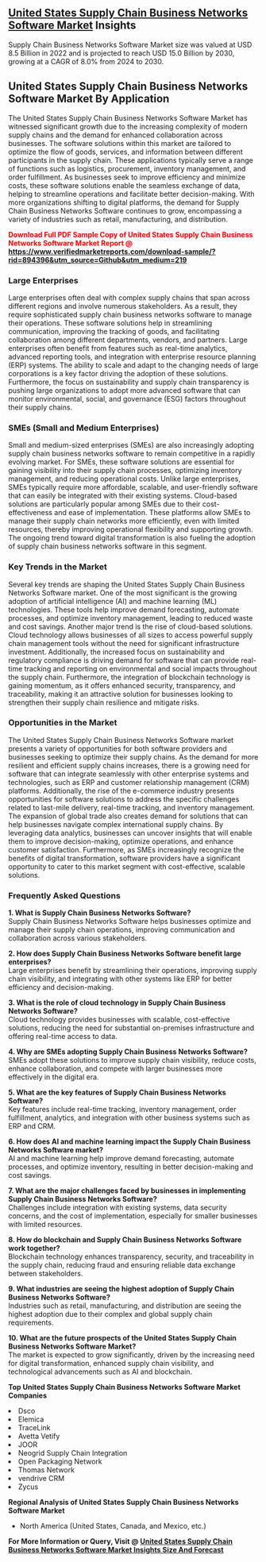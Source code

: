 <h2><a href="https://www.verifiedmarketreports.com/download-sample/?rid=894396&amp;utm_source=Github&amp;utm_medium=219" target="_blank">United States Supply Chain Business Networks Software Market</a> Insights</h2><p>Supply Chain Business Networks Software Market size was valued at USD 8.5 Billion in 2022 and is projected to reach USD 15.0 Billion by 2030, growing at a CAGR of 8.0% from 2024 to 2030.</p><p><h2>United States Supply Chain Business Networks Software Market By Application</h2> <p>The United States Supply Chain Business Networks Software Market has witnessed significant growth due to the increasing complexity of modern supply chains and the demand for enhanced collaboration across businesses. The software solutions within this market are tailored to optimize the flow of goods, services, and information between different participants in the supply chain. These applications typically serve a range of functions such as logistics, procurement, inventory management, and order fulfillment. As businesses seek to improve efficiency and minimize costs, these software solutions enable the seamless exchange of data, helping to streamline operations and facilitate better decision-making. With more organizations shifting to digital platforms, the demand for Supply Chain Business Networks Software continues to grow, encompassing a variety of industries such as retail, manufacturing, and distribution. <p><strong><p><span class=""><span style="color: #ff0000;"><strong>Download Full PDF Sample Copy of United States Supply Chain Business Networks Software Market Report</strong> @ </span><a href="https://www.verifiedmarketreports.com/download-sample/?rid=894396&amp;utm_source=Github&amp;utm_medium=219" target="_blank">https://www.verifiedmarketreports.com/download-sample/?rid=894396&amp;utm_source=Github&amp;utm_medium=219</a></span></p></strong></p> <h3>Large Enterprises</h3> <p>Large enterprises often deal with complex supply chains that span across different regions and involve numerous stakeholders. As a result, they require sophisticated supply chain business networks software to manage their operations. These software solutions help in streamlining communication, improving the tracking of goods, and facilitating collaboration among different departments, vendors, and partners. Large enterprises often benefit from features such as real-time analytics, advanced reporting tools, and integration with enterprise resource planning (ERP) systems. The ability to scale and adapt to the changing needs of large corporations is a key factor driving the adoption of these solutions. Furthermore, the focus on sustainability and supply chain transparency is pushing large organizations to adopt more advanced software that can monitor environmental, social, and governance (ESG) factors throughout their supply chains. <h3>SMEs (Small and Medium Enterprises)</h3> <p>Small and medium-sized enterprises (SMEs) are also increasingly adopting supply chain business networks software to remain competitive in a rapidly evolving market. For SMEs, these software solutions are essential for gaining visibility into their supply chain processes, optimizing inventory management, and reducing operational costs. Unlike large enterprises, SMEs typically require more affordable, scalable, and user-friendly software that can easily be integrated with their existing systems. Cloud-based solutions are particularly popular among SMEs due to their cost-effectiveness and ease of implementation. These platforms allow SMEs to manage their supply chain networks more efficiently, even with limited resources, thereby improving operational flexibility and supporting growth. The ongoing trend toward digital transformation is also fueling the adoption of supply chain business networks software in this segment. <h3>Key Trends in the Market</h3> <p>Several key trends are shaping the United States Supply Chain Business Networks Software market. One of the most significant is the growing adoption of artificial intelligence (AI) and machine learning (ML) technologies. These tools help improve demand forecasting, automate processes, and optimize inventory management, leading to reduced waste and cost savings. Another major trend is the rise of cloud-based solutions. Cloud technology allows businesses of all sizes to access powerful supply chain management tools without the need for significant infrastructure investment. Additionally, the increased focus on sustainability and regulatory compliance is driving demand for software that can provide real-time tracking and reporting on environmental and social impacts throughout the supply chain. Furthermore, the integration of blockchain technology is gaining momentum, as it offers enhanced security, transparency, and traceability, making it an attractive solution for businesses looking to strengthen their supply chain resilience and mitigate risks. <h3>Opportunities in the Market</h3> <p>The United States Supply Chain Business Networks Software market presents a variety of opportunities for both software providers and businesses seeking to optimize their supply chains. As the demand for more resilient and efficient supply chains increases, there is a growing need for software that can integrate seamlessly with other enterprise systems and technologies, such as ERP and customer relationship management (CRM) platforms. Additionally, the rise of the e-commerce industry presents opportunities for software solutions to address the specific challenges related to last-mile delivery, real-time tracking, and inventory management. The expansion of global trade also creates demand for solutions that can help businesses navigate complex international supply chains. By leveraging data analytics, businesses can uncover insights that will enable them to improve decision-making, optimize operations, and enhance customer satisfaction. Furthermore, as SMEs increasingly recognize the benefits of digital transformation, software providers have a significant opportunity to cater to this market segment with cost-effective, scalable solutions. <h3>Frequently Asked Questions</h3> <p><strong>1. What is Supply Chain Business Networks Software?</strong><br>Supply Chain Business Networks Software helps businesses optimize and manage their supply chain operations, improving communication and collaboration across various stakeholders.</p> <p><strong>2. How does Supply Chain Business Networks Software benefit large enterprises?</strong><br>Large enterprises benefit by streamlining their operations, improving supply chain visibility, and integrating with other systems like ERP for better efficiency and decision-making.</p> <p><strong>3. What is the role of cloud technology in Supply Chain Business Networks Software?</strong><br>Cloud technology provides businesses with scalable, cost-effective solutions, reducing the need for substantial on-premises infrastructure and offering real-time access to data.</p> <p><strong>4. Why are SMEs adopting Supply Chain Business Networks Software?</strong><br>SMEs adopt these solutions to improve supply chain visibility, reduce costs, enhance collaboration, and compete with larger businesses more effectively in the digital era.</p> <p><strong>5. What are the key features of Supply Chain Business Networks Software?</strong><br>Key features include real-time tracking, inventory management, order fulfillment, analytics, and integration with other business systems such as ERP and CRM.</p> <p><strong>6. How does AI and machine learning impact the Supply Chain Business Networks Software market?</strong><br>AI and machine learning help improve demand forecasting, automate processes, and optimize inventory, resulting in better decision-making and cost savings.</p> <p><strong>7. What are the major challenges faced by businesses in implementing Supply Chain Business Networks Software?</strong><br>Challenges include integration with existing systems, data security concerns, and the cost of implementation, especially for smaller businesses with limited resources.</p> <p><strong>8. How do blockchain and Supply Chain Business Networks Software work together?</strong><br>Blockchain technology enhances transparency, security, and traceability in the supply chain, reducing fraud and ensuring reliable data exchange between stakeholders.</p> <p><strong>9. What industries are seeing the highest adoption of Supply Chain Business Networks Software?</strong><br>Industries such as retail, manufacturing, and distribution are seeing the highest adoption due to their complex and global supply chain requirements.</p> <p><strong>10. What are the future prospects of the United States Supply Chain Business Networks Software Market?</strong><br>The market is expected to grow significantly, driven by the increasing need for digital transformation, enhanced supply chain visibility, and technological advancements such as AI and blockchain.</p> </p><p><strong>Top United States Supply Chain Business Networks Software Market Companies</strong></p><div data-test-id=""><p><li>Dsco</li><li> Elemica</li><li> TraceLink</li><li> Avetta Vetify</li><li> JOOR</li><li> Neogrid Supply Chain Integration</li><li> Open Packaging Network</li><li> Thomas Network</li><li> vendrive CRM</li><li> Zycus</li></p><div><strong>Regional Analysis of&nbsp;United States Supply Chain Business Networks Software Market</strong></div><ul><li dir="ltr"><p dir="ltr">North America&nbsp;(United States, Canada, and Mexico, etc.)</p></li></ul><p><strong>For More Information or Query, Visit @&nbsp;</strong><strong><a href="https://www.verifiedmarketreports.com/product/supply-chain-business-networks-software-market/?utm_source=Github&amp;utm_medium=219" target="_blank">United States Supply Chain Business Networks Software Market Insights Size And Forecast</a></strong></p></div>
